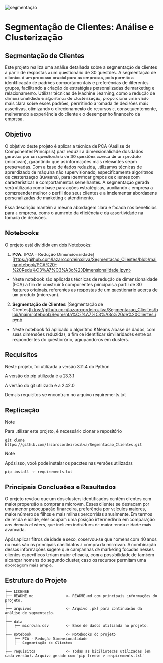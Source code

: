 ![segmentação](https://github.com/user-attachments/assets/e2b53cc4-ff9b-40e6-962c-eb66c3ad00d4)

# Segmentação de Clientes: Análise e Clusterização 

## Segmentação de Clientes

Este projeto realiza uma análise detalhada sobre a segmentação de clientes a partir de respostas a um questionário de 30 questões. A segmentação de clientes é um processo crucial para as empresas, pois permite a identificação de padrões comportamentais e preferências de diferentes grupos, facilitando a criação de estratégias personalizadas de marketing e relacionamento. Utilizar técnicas de Machine Learning, como a redução de dimensionalidade e algoritmos de clusterização, proporciona uma visão mais clara sobre esses padrões, permitindo a tomada de decisões mais assertivas, otimizando o direcionamento de recursos e, consequentemente, melhorando a experiência do cliente e o desempenho financeiro da empresa.

## Objetivo
O objetivo deste projeto é aplicar a técnica de PCA (Análise de Componentes Principais) para reduzir a dimensionalidade dos dados gerados por um questionário de 30 questões acerca de um produto (microvan), garantindo que as informações mais relevantes sejam preservadas. Com a base de dados reduzida, utilizamos técnicas de aprendizado de máquina não supervisionado, especificamente algoritmos de clusterização (KMeans), para identificar grupos de clientes com características e comportamentos semelhantes. A segmentação gerada será utilizada como base para ações estratégicas, auxiliando a empresa a compreender melhor o perfil dos seus clientes e a implementar abordagens personalizadas de marketing e atendimento.

Essa descrição mantém a mesma abordagem clara e focada nos benefícios para a empresa, como o aumento da eficiência e da assertividade na tomada de decisões.
 
## Notebooks
O projeto está dividido em dois Notebooks: 

1. **PCA**: [PCA - Redução Dimensionalidade][https://github.com/lazarocordeirosilva/Segmentacao_Clientes/blob/main/notebook/PCA%20-%20Redu%C3%A7%C3%A3o%20Dimensionalidade.ipynb

- Neste notebook são aplicadas técnicas de redução de dimensionalidade (PCA) a fim de construir 5 componentes principais a partir de 30 features originais, referentes as respostas de um questionário acerca de um produto (microvan).

2. **Segmentação de Clientes**: [Segmentação de Clientes]https://github.com/lazarocordeirosilva/Segmentacao_Clientes/blob/main/notebook/Segmenta%C3%A7%C3%A3o%20de%20Clientes.ipynb 

- Neste notebook foi aplicado o algoritmo KMeans à base de dados, com suas dimensões reduzidas, a fim de identificar similiaridades entre os respondentes do questionário, agrupando-os em clusters.  

## Requisitos
Neste projeto, foi utilizada a versão 3.11.4 do Python

A versão do pip utilizada é a 23.3.1

A versão do git utilizada é a 2.42.0

Demais requisitos se encontram no arquivo requirements.txt

## Replicação
> [!NOTE]
> Para utilizar este projeto, é necessário clonar o repositório

```
git clone https://github.com/lazarocordeirosilva/Segmentacao_Clientes.git
```
> [!NOTE]
> Após isso, você pode instalar os pacotes nas versões utilizadas
```
pip install -r requirements.txt
```

## Principais Conclusões e Resultados
O projeto revelou que um dos clusters identificados contém clientes com maior propensão a comprar a microvan. Esses clientes se destacam por uma menor preocupação financeira, preferência por veículos maiores, maior número de filhos e mais milhas percorridas anualmente. Em termos de renda e idade, eles ocupam uma posição intermediária em comparação aos demais clusters, que incluem indivíduos de maior renda e idade mais avançada.

Após aplicar filtros de idade e sexo, observou-se que homens com 40 anos ou mais são os principais candidatos à compra da microvan. A combinação dessas informações sugere que campanhas de marketing focadas nesses clientes específicos teriam maior eficácia, com a possibilidade de também alcançar homens do segundo cluster, caso os recursos permitam uma abordagem mais ampla.

## Estrutura do Projeto

```
├── LICENSE
├── README.md               <- README.md com principais informações do projeto.
│
├── arquivos                <- Arquivo .pkl para continuação da análise de segmentação.
│
├── data
│   ├── microvan.csv        <- Base de dados utilizada no projeto.
│   
├── notebook                <- Notebooks do projeto 
│   ├── PCA - Redução Dimensionalidade
│   ├── Segmentação de Clientes
│
├── requisitos              <- Todas as bibiliotecas utilizadas (em cada versão). Arquivo gerado com 'pip freeze > requirements.txt'

